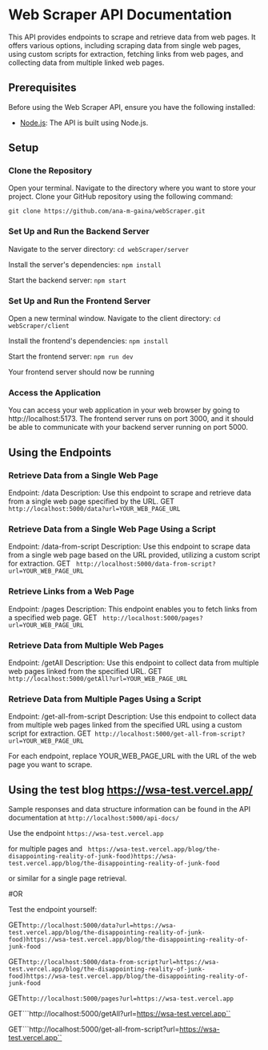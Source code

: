 # Web Scraper API Documentation
This API provides endpoints to scrape and retrieve data from web pages. 
It offers various options, including scraping data from single web pages, using custom scripts for extraction, fetching links from web pages, and collecting data from multiple linked web pages.

## Prerequisites

Before using the Web Scraper API, ensure you have the following installed:
- [Node.js](https://nodejs.org/): The API is built using Node.js.

## Setup

### Clone the Repository
Open your terminal.
Navigate to the directory where you want to store your project.
Clone your GitHub repository using the following command:

```git clone https://github.com/ana-m-gaina/webScraper.git```

### Set Up and Run the Backend Server
Navigate to the server directory:
```cd webScraper/server```

Install the server's dependencies:
```npm install```

Start the backend server:
```npm start```

### Set Up and Run the Frontend Server

Open a new terminal window.
Navigate to the client directory:
```cd webScraper/client```

Install the frontend's dependencies:
```npm install```

Start the frontend server:
```npm run dev```

Your frontend server should now be running

### Access the Application
You can access your web application in your web browser by going to http://localhost:5173. The frontend server runs on port 3000, and it should be able to communicate with your backend server running on port 5000.

## Using the Endpoints

### Retrieve Data from a Single Web Page
Endpoint: /data
Description: Use this endpoint to scrape and retrieve data from a single web page specified by the URL.
GET ``` http://localhost:5000/data?url=YOUR_WEB_PAGE_URL ```

### Retrieve Data from a Single Web Page Using a Script
Endpoint: /data-from-script
Description: Use this endpoint to scrape data from a single web page based on the URL provided, utilizing a custom script for extraction.
GET ``` http://localhost:5000/data-from-script?url=YOUR_WEB_PAGE_URL```

### Retrieve Links from a Web Page
Endpoint: /pages
Description: This endpoint enables you to fetch links from a specified web page.
GET ``` http://localhost:5000/pages?url=YOUR_WEB_PAGE_URL```

### Retrieve Data from Multiple Web Pages
Endpoint: /getAll
Description: Use this endpoint to collect data from multiple web pages linked from the specified URL.
GET ```http://localhost:5000/getAll?url=YOUR_WEB_PAGE_URL```

### Retrieve Data from Multiple Pages Using a Script
Endpoint: /get-all-from-script
Description: Use this endpoint to collect data from multiple web pages linked from the specified URL using a custom script for extraction.
GET``` http://localhost:5000/get-all-from-script?url=YOUR_WEB_PAGE_URL```

For each endpoint, replace YOUR_WEB_PAGE_URL with the URL of the web page you want to scrape.

## Using the test blog https://wsa-test.vercel.app/

Sample responses and data structure information can be found in the API documentation at 
``` http://localhost:5000/api-docs/  ``` 

Use the endpoint  ``` https://wsa-test.vercel.app ``` 

for multiple pages and 
``` https://wsa-test.vercel.app/blog/the-disappointing-reality-of-junk-food)https://wsa-test.vercel.app/blog/the-disappointing-reality-of-junk-food``` 

or similar for a single page retrieval. 

#OR

Test the endpoint yourself:

GET```http://localhost:5000/data?url=https://wsa-test.vercel.app/blog/the-disappointing-reality-of-junk-food)https://wsa-test.vercel.app/blog/the-disappointing-reality-of-junk-food```

GET```http://localhost:5000/data-from-script?url=https://wsa-test.vercel.app/blog/the-disappointing-reality-of-junk-food)https://wsa-test.vercel.app/blog/the-disappointing-reality-of-junk-food```

GET```http://localhost:5000/pages?url=https://wsa-test.vercel.app```

GET```http://localhost:5000/getAll?url=https://wsa-test.vercel.app``

GET```http://localhost:5000/get-all-from-script?url=https://wsa-test.vercel.app``



